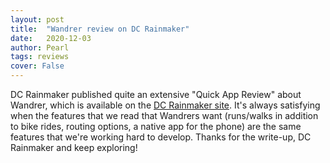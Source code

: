 ```yaml
---
layout: post
title:  "Wandrer review on DC Rainmaker"
date:   2020-12-03
author: Pearl
tags: reviews
cover: False
---
```


DC Rainmaker published quite an extensive "Quick App Review" about Wandrer, which is available on the [DC Rainmaker site](https://www.dcrainmaker.com/2020/12/quick-app-reviews-wandrer-tracks-your-quest-to-ride-every-road.html). It's always satisfying when the features that we read that Wandrers want (runs/walks in addition to bike rides, routing options, a native app for the phone) are the same features that we're working hard to develop. Thanks for the write-up, DC Rainmaker and keep exploring!
